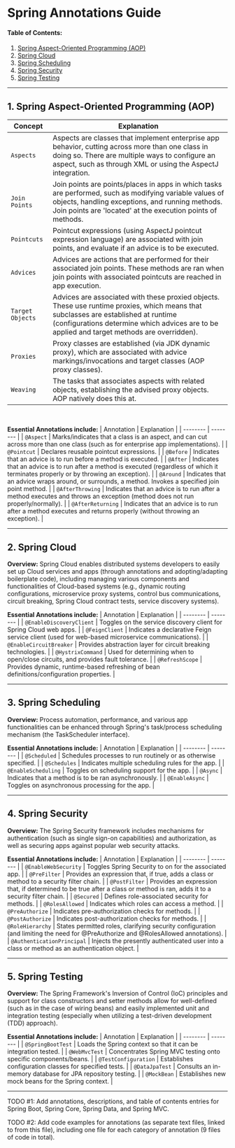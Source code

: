 # Spring Annotations Guide
  
#### Table of Contents:
  
1. [Spring Aspect-Oriented Programming (AOP)](#spring-aop)
2. [Spring Cloud](#spring-cloud)
3. [Spring Scheduling](#spring-scheduling)
4. [Spring Security](#spring-security)
5. [Spring Testing](#spring-testing)
  
<hr />

## 1. <a name="spring-aop">Spring Aspect-Oriented Programming (AOP)</a>
  
| Concept | Explanation |
| -------- | -------- |
| `Aspects` | Aspects are classes that implement enterprise app behavior, cutting across more than one class in doing so. There are multiple ways to configure an aspect, such as through XML or using the AspectJ integration. |
| `Join Points` | Join points are points/places in apps in which tasks are performed, such as modifying variable values of objects, handling exceptions, and running methods. Join points are 'located' at the execution points of methods. |
| `Pointcuts` | Pointcut expressions (using AspectJ pointcut expression language) are associated with join points, and evaluate if an advice is to be executed. |
| `Advices` | Advices are actions that are performed for their associated join points. These methods are ran when join points with associated pointcuts are reached in app execution. |
| `Target Objects` | Advices are associated with these proxied objects. These use runtime proxies, which means that subclasses are established at runtime (configurations determine which advices are to be applied and target methods are overridden). |
| `Proxies` | Proxy classes are established (via JDK dynamic proxy), which are associated with advice markings/invocations and target classes (AOP proxy classes). |
| `Weaving` | The tasks that associates aspects with related objects, establishing the advised proxy objects. AOP natively does this at. |
<br />  

**Essential Annotations include:**
| Annotation | Explanation |
| -------- | -------- |
| `@Aspect` | Marks/indicates that a class is an aspect, and can cut across more than one class (such as for enterprise app implementations). |
| `@Pointcut` | Declares reusable pointcut expressions. |
| `@Before` | Indicates that an advice is to run before a method is executed. |
| `@After` | Indicates that an advice is to run after a method is executed (regardless of which it terminates properly or by throwing an exception). |
| `@Around` | Indicates that an advice wraps around, or surrounds, a method. Invokes a specified join point method. |
| `@AfterThrowing` | Indicates that an advice is to run after a method executes and throws an exception (method does not run properly/normally). |
| `@AfterReturning` | Indicates that an advice is to run after a method executes and returns properly (without throwing an exception). |

<hr />  

## 2. <a name="spring-cloud">Spring Cloud</a>
  
**Overview:** Spring Cloud enables distributed systems developers to easily set up Cloud services and apps (through annotations and adopting/adapting boilerplate code), including managing various components and functionalities of Cloud-based systems (e.g., dynamic routing configurations, microservice proxy systems, control bus communications, circuit breaking, Spring Cloud contract tests, service discovery systems).
<br />
  
**Essential Annotations include:**
| Annotation | Explanation |
| -------- | -------- |
| `@EnableDiscoveryClient` | Toggles on the service discovery client for Spring Cloud web apps. |
| `@FeignClient` | Indicates a declarative Feign service client (used for web-based microservice communications). |
| `@EnableCircuitBreaker` | Provides abstraction layer for circuit breaking technologies. |
| `@HystrixCommand` | Used for determining when to open/close circuits, and provides fault tolerance. |
| `@RefreshScope` | Provides dynamic, runtime-based refreshing of bean definitions/configuration properties. |
<hr />

## 3. <a name="spring-scheduling">Spring Scheduling</a>
  
**Overview:** Process automation, performance, and various app functionalities can be enhanced through Spring's task/process scheduling mechanism (the TaskScheduler interface).
<br />

**Essential Annotations include:**
| Annotation | Explanation |
| -------- | -------- |
| `@Scheduled` | Schedules processes to run routinely or as otherwise specified. |
| `@Schedules` | Indicates multiple scheduling rules for the app. |
| `@EnableScheduling` | Toggles on scheduling support for the app. |
| `@Async` | Indicates that a method is to be ran asynchronously. |
| `@EnableAsync` | Toggles on asynchronous processing for the app. | 
<hr />

## 4. <a name="spring-security">Spring Security</a>
  
**Overview:** The Spring Security framework includes mechanisms for authentication (such as single sign-on capabilities) and authorization, as well as securing apps against popular web security attacks. 
<br />
  
**Essential Annotations include:** 
| Annotation | Explanation |
| -------- | -------- |
| `@EnableWebSecurity` | Toggles Spring Security to on for the associated app. |
| `@PreFilter` | Provides an expression that, if true, adds a class or method to a security filter chain. |
| `@PostFilter` | Provides an expression that, if determined to be true after a class or method is ran, adds it to a security filter chain. |
| `@Secured` | Defines role-associated security for methods. |
| `@RolesAllowed` | Indicates which roles can access a method. |
| `@PreAuthorize` | Indicates pre-authorization checks for methods. |
| `@PostAuthorize` | Indicates post-authorization checks for methods. |
| `@RoleHierarchy` | States permitted roles, clarifying security configuration (and limiting the need for @PreAuthorize and @RolesAllowed annotations). |
| `@AuthenticationPrincipal` | Injects the presently authenticated user into a class or method as an authentication object. |

<hr />  

## 5. <a name="spring-testing">Spring Testing</a>

**Overview:** The Spring Framework's Inversion of Control (IoC) principles and support for class constructors and setter methods allow for well-defined (such as in the case of wiring beans) and easily implemented unit and integration testing (especially when utilizing a test-driven development (TDD) approach).
<br />
  
**Essential Annotations include:**
| Annotation | Explanation |
| -------- | -------- |
| `@SpringBootTest` | Loads the Spring context so that it can be integration tested. |
| `@WebMvcTest` | Concentrates Spring MVC testing onto specific components/beans. |
| `@TestConfiguration` | Establishes configuration classes for specified tests. |
| `@DataJpaTest` | Consults an in-memory database for JPA repository testing. |
| `@MockBean` | Establishes new mock beans for the Spring context. |
  
<hr />
  
TODO #1: Add annotations, descriptions, and table of contents entries for Spring Boot, Spring Core, Spring Data, and Spring MVC.
  
TODO #2: Add code examples for annotations (as separate text files, linked to from this file), including one file for each category of annotation (9 files of code in total).
